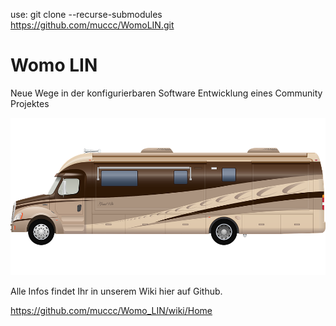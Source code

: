 use: git clone --recurse-submodules https://github.com/muccc/WomoLIN.git

# Womo LIN 

Neue Wege in der konfigurierbaren Software Entwicklung eines Community Projektes

![Womo Bild](./Doc/pics/womo.png?raw=true)

Alle Infos findet Ihr in unserem Wiki hier auf Github. 

https://github.com/muccc/Womo_LIN/wiki/Home
